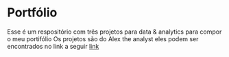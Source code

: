 # Portfólio  

Esse é um respositório com três projetos para data & analytics para compor o meu portifólio 
Os projetos são do Alex the analyst eles podem ser encontrados no link a seguir [link](https://www.youtube.com/watch?v=qfyynHBFOsM&list=PLUaB-1hjhk8H48Pj32z4GZgGWyylqv85f)